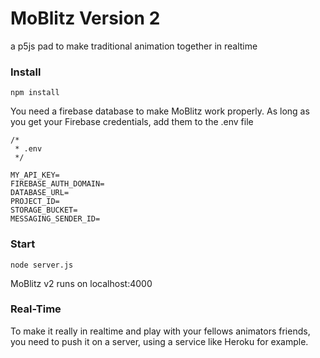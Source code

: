 # MoBlitz Version 2
a p5js pad to make traditional animation together in realtime

### Install
`npm install`

You need a firebase database to make MoBlitz work properly.
As long as you get your Firebase credentials, add them to the .env file

```
/*
 * .env
 */

MY_API_KEY=
FIREBASE_AUTH_DOMAIN=
DATABASE_URL=
PROJECT_ID=
STORAGE_BUCKET=
MESSAGING_SENDER_ID=

```

### Start

`node server.js`

MoBlitz v2 runs on localhost:4000


### Real-Time

To make it really in realtime and play with your fellows animators friends, you need to push it on a server, using a service like Heroku for example.
